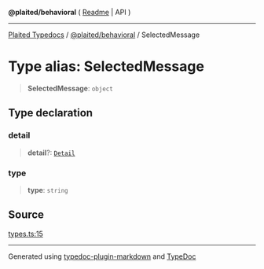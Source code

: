 **@plaited/behavioral** ( [Readme](../README.md) \| API )

***

[Plaited Typedocs](../../../modules.md) / [@plaited/behavioral](../modules.md) / SelectedMessage

# Type alias: SelectedMessage

> **SelectedMessage**: `object`

## Type declaration

### detail

> **detail**?: [`Detail`](Detail.md)

### type

> **type**: `string`

## Source

[types.ts:15](https://github.com/plaited/plaited/blob/95d1a1b/libs/behavioral/src/types.ts#L15)

***

Generated using [typedoc-plugin-markdown](https://www.npmjs.com/package/typedoc-plugin-markdown) and [TypeDoc](https://typedoc.org/)
